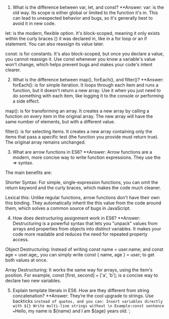 1) What is the difference between var, let, and const?
**Answer: 
var: is the old way. Its scope is either global or limited to the function it's in. This can lead to unexpected behavior and bugs, so it's generally best to avoid it in new code.

let: is the modern, flexible option. It's block-scoped, meaning it only exists within the curly braces {} it was declared in, like in a for loop or an if statement. You can also reassign its value later.

const: is for constants. It's also block-scoped, but once you declare a value, you cannot reassign it. Use const whenever you know a variable's value won't change, which helps prevent bugs and makes your code's intent clearer.

2) What is the difference between map(), forEach(), and filter()?
**Answer:
forEach(): is for simple iteration. It loops through each item and runs a function, but it doesn't return a new array. Use it when you just need to do something with each item, like logging it to the console or performing a side effect.

map(): is for transforming an array. It creates a new array by calling a function on every item in the original array. The new array will have the same number of elements, but with a different value.

filter(): is for selecting items. It creates a new array containing only the items that pass a specific test (the function you provide must return true). The original array remains unchanged.

3) What are arrow functions in ES6?
**Answer:
Arrow functions are a modern, more concise way to write function expressions. They use the => syntax.

The main benefits are:

Shorter Syntax: For simple, single-expression functions, you can omit the return keyword and the curly braces, which makes the code much cleaner.

Lexical this: Unlike regular functions, arrow functions don't have their own this binding. They automatically inherit the this value from the code around them, which solves a common source of bugs in JavaScript.

4) How does destructuring assignment work in ES6?
**Answer:
Destructuring is a powerful syntax that lets you "unpack" values from arrays and properties from objects into distinct variables. It makes your code more readable and reduces the need for repeated property access.

Object Destructuring: Instead of writing const name = user.name; and const age = user.age;, you can simply write const { name, age } = user; to get both values at once.

Array Destructuring: It works the same way for arrays, using the item's position. For example, const [first, second] = ['a', 'b']; is a concise way to declare two new variables.

5) Explain template literals in ES6. How are they different from string concatenation?
**Answer:
They’re the cool upgrade to strings. Use backticks ` instead of quotes, and you can:
Insert variables directly with ${}
Write multi-line strings without \n
Example:const sentence = `Hello, my name is ${name} and I am ${age} years old.`;
